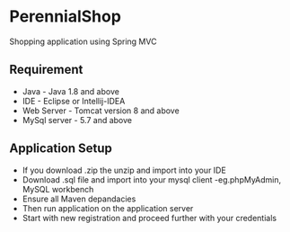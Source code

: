 # PerennialShop
Shopping application using Spring MVC

## Requirement
- Java - Java 1.8 and above
- IDE - Eclipse or Intellij-IDEA
- Web Server - Tomcat version 8 and above
- MySql server - 5.7 and above


## Application Setup 

- If you download .zip the unzip and import into your IDE
- Download .sql file and import into your mysql client -eg.phpMyAdmin, MySQL workbench
- Ensure all Maven depandacies 
- Then run application on the application server
- Start with new registration and proceed further with your credentials
